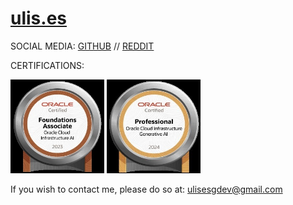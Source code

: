 # [ulis.es](https://ulis.es)
SOCIAL MEDIA:
<a href="https://github.com/ulisesdeveloper" target="_blank">GITHUB</a> // <a href="https://reddit.com/user/ulisesdeveloper" target="_blank">REDDIT</a>

CERTIFICATIONS:

<img src="/imgs/cert/OCI23AIFCA.jpg" width="150" height="150"> <img src="imgs/cert/OCI2024GAIOCP.jpg" width="150" height="150">


If you wish to contact me, please do so at: <a href="ulisesgdev@gmail.com" target="_blank">ulisesgdev@gmail.com</a>

